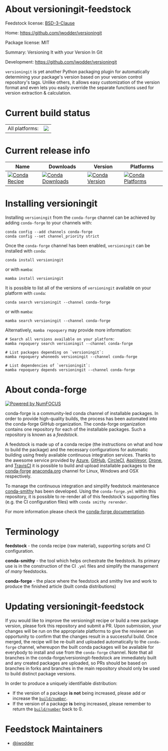 About versioningit-feedstock
============================

Feedstock license: [BSD-3-Clause](https://github.com/conda-forge/versioningit-feedstock/blob/main/LICENSE.txt)

Home: https://github.com/jwodder/versioningit

Package license: MIT

Summary: Versioning It with your Version In Git

Development: https://github.com/jwodder/versioningit

`versioningit` is yet another Python packaging plugin for automatically
determining your package's version based on your version control
repository's tags.  Unlike others, it allows easy customization of the
version format and even lets you easily override the separate functions
used for version extraction & calculation.


Current build status
====================


<table><tr><td>All platforms:</td>
    <td>
      <a href="https://dev.azure.com/conda-forge/feedstock-builds/_build/latest?definitionId=16299&branchName=main">
        <img src="https://dev.azure.com/conda-forge/feedstock-builds/_apis/build/status/versioningit-feedstock?branchName=main">
      </a>
    </td>
  </tr>
</table>

Current release info
====================

| Name | Downloads | Version | Platforms |
| --- | --- | --- | --- |
| [![Conda Recipe](https://img.shields.io/badge/recipe-versioningit-green.svg)](https://anaconda.org/conda-forge/versioningit) | [![Conda Downloads](https://img.shields.io/conda/dn/conda-forge/versioningit.svg)](https://anaconda.org/conda-forge/versioningit) | [![Conda Version](https://img.shields.io/conda/vn/conda-forge/versioningit.svg)](https://anaconda.org/conda-forge/versioningit) | [![Conda Platforms](https://img.shields.io/conda/pn/conda-forge/versioningit.svg)](https://anaconda.org/conda-forge/versioningit) |

Installing versioningit
=======================

Installing `versioningit` from the `conda-forge` channel can be achieved by adding `conda-forge` to your channels with:

```
conda config --add channels conda-forge
conda config --set channel_priority strict
```

Once the `conda-forge` channel has been enabled, `versioningit` can be installed with `conda`:

```
conda install versioningit
```

or with `mamba`:

```
mamba install versioningit
```

It is possible to list all of the versions of `versioningit` available on your platform with `conda`:

```
conda search versioningit --channel conda-forge
```

or with `mamba`:

```
mamba search versioningit --channel conda-forge
```

Alternatively, `mamba repoquery` may provide more information:

```
# Search all versions available on your platform:
mamba repoquery search versioningit --channel conda-forge

# List packages depending on `versioningit`:
mamba repoquery whoneeds versioningit --channel conda-forge

# List dependencies of `versioningit`:
mamba repoquery depends versioningit --channel conda-forge
```


About conda-forge
=================

[![Powered by
NumFOCUS](https://img.shields.io/badge/powered%20by-NumFOCUS-orange.svg?style=flat&colorA=E1523D&colorB=007D8A)](https://numfocus.org)

conda-forge is a community-led conda channel of installable packages.
In order to provide high-quality builds, the process has been automated into the
conda-forge GitHub organization. The conda-forge organization contains one repository
for each of the installable packages. Such a repository is known as a *feedstock*.

A feedstock is made up of a conda recipe (the instructions on what and how to build
the package) and the necessary configurations for automatic building using freely
available continuous integration services. Thanks to the awesome service provided by
[Azure](https://azure.microsoft.com/en-us/services/devops/), [GitHub](https://github.com/),
[CircleCI](https://circleci.com/), [AppVeyor](https://www.appveyor.com/),
[Drone](https://cloud.drone.io/welcome), and [TravisCI](https://travis-ci.com/)
it is possible to build and upload installable packages to the
[conda-forge](https://anaconda.org/conda-forge) [anaconda.org](https://anaconda.org/)
channel for Linux, Windows and OSX respectively.

To manage the continuous integration and simplify feedstock maintenance
[conda-smithy](https://github.com/conda-forge/conda-smithy) has been developed.
Using the ``conda-forge.yml`` within this repository, it is possible to re-render all of
this feedstock's supporting files (e.g. the CI configuration files) with ``conda smithy rerender``.

For more information please check the [conda-forge documentation](https://conda-forge.org/docs/).

Terminology
===========

**feedstock** - the conda recipe (raw material), supporting scripts and CI configuration.

**conda-smithy** - the tool which helps orchestrate the feedstock.
                   Its primary use is in the construction of the CI ``.yml`` files
                   and simplify the management of *many* feedstocks.

**conda-forge** - the place where the feedstock and smithy live and work to
                  produce the finished article (built conda distributions)


Updating versioningit-feedstock
===============================

If you would like to improve the versioningit recipe or build a new
package version, please fork this repository and submit a PR. Upon submission,
your changes will be run on the appropriate platforms to give the reviewer an
opportunity to confirm that the changes result in a successful build. Once
merged, the recipe will be re-built and uploaded automatically to the
`conda-forge` channel, whereupon the built conda packages will be available for
everybody to install and use from the `conda-forge` channel.
Note that all branches in the conda-forge/versioningit-feedstock are
immediately built and any created packages are uploaded, so PRs should be based
on branches in forks and branches in the main repository should only be used to
build distinct package versions.

In order to produce a uniquely identifiable distribution:
 * If the version of a package **is not** being increased, please add or increase
   the [``build/number``](https://docs.conda.io/projects/conda-build/en/latest/resources/define-metadata.html#build-number-and-string).
 * If the version of a package **is** being increased, please remember to return
   the [``build/number``](https://docs.conda.io/projects/conda-build/en/latest/resources/define-metadata.html#build-number-and-string)
   back to 0.

Feedstock Maintainers
=====================

* [@jwodder](https://github.com/jwodder/)

